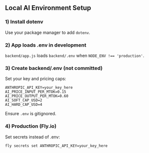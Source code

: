 ## Local AI Environment Setup

### 1) Install dotenv
Use your package manager to add `dotenv`.

### 2) App loads .env in development
`backend/app.js` loads `backend/.env` when `NODE_ENV !== 'production'`.

### 3) Create backend/.env (not committed)
Set your key and pricing caps:
```
ANTHROPIC_API_KEY=your_key_here
AI_PRICE_INPUT_PER_MTOK=0.15
AI_PRICE_OUTPUT_PER_MTOK=0.60
AI_SOFT_CAP_USD=2
AI_HARD_CAP_USD=4
```

Ensure `.env` is gitignored.

### 4) Production (Fly.io)
Set secrets instead of .env:
```
fly secrets set ANTHROPIC_API_KEY=your_key_here
```

